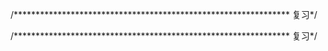 /*************************************************************** 复习*/

/*************************************************************** 复习*/
